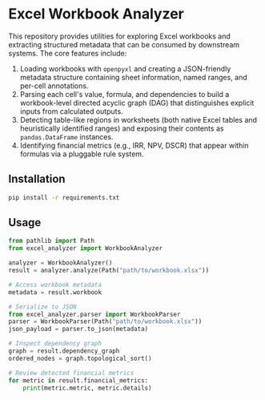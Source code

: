# Excel Workbook Analyzer

This repository provides utilities for exploring Excel workbooks and extracting
structured metadata that can be consumed by downstream systems. The core
features include:

1. Loading workbooks with `openpyxl` and creating a JSON-friendly metadata
   structure containing sheet information, named ranges, and per-cell
   annotations.
2. Parsing each cell's value, formula, and dependencies to build a
   workbook-level directed acyclic graph (DAG) that distinguishes explicit
   inputs from calculated outputs.
3. Detecting table-like regions in worksheets (both native Excel tables and
   heuristically identified ranges) and exposing their contents as
   `pandas.DataFrame` instances.
4. Identifying financial metrics (e.g., IRR, NPV, DSCR) that appear within
   formulas via a pluggable rule system.

## Installation

```bash
pip install -r requirements.txt
```

## Usage

```python
from pathlib import Path
from excel_analyzer import WorkbookAnalyzer

analyzer = WorkbookAnalyzer()
result = analyzer.analyze(Path("path/to/workbook.xlsx"))

# Access workbook metadata
metadata = result.workbook

# Serialize to JSON
from excel_analyzer.parser import WorkbookParser
parser = WorkbookParser(Path("path/to/workbook.xlsx"))
json_payload = parser.to_json(metadata)

# Inspect dependency graph
graph = result.dependency_graph
ordered_nodes = graph.topological_sort()

# Review detected financial metrics
for metric in result.financial_metrics:
    print(metric.metric, metric.details)
```
